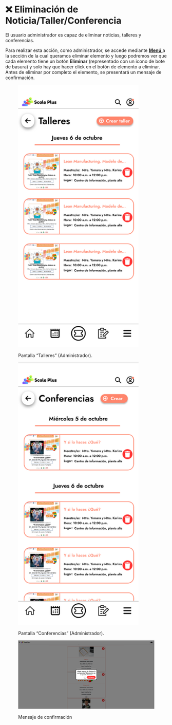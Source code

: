 # ❌ Eliminación de Noticia/Taller/Conferencia

El usuario administrador es capaz de eliminar noticias, talleres y conferencias.

Para realizar esta acción, como administrador, se accede mediante [**Menú** ](../../funcionalidades/menu.md)a la sección de la cual queramos eliminar elemento y luego podremos ver que cada elemento tiene un botón **Eliminar** (representado con un icono de bote de basura) y solo hay que hacer click en el botón de elemento a eliminar. Antes de eliminar por completo el elemento, se presentará un mensaje de confirmación.

<figure><img src="../../.gitbook/assets/Pantalla “Talleres” (Administrador)_.png" alt="" width="375"><figcaption><p>Pantalla “Talleres” (Administrador).</p></figcaption></figure>

<figure><img src="../../.gitbook/assets/Pantalla “Conferencias” (Administrador)_.png" alt="" width="375"><figcaption><p>Pantalla “Conferencias” (Administrador).</p></figcaption></figure>

<figure><img src="../../.gitbook/assets/eliminacion.png" alt=""><figcaption><p>Mensaje de confirmación</p></figcaption></figure>

